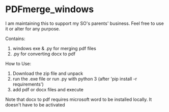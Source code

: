 # PDFmerge_windows

I am maintaining this to support my SO's parents' business. Feel free to use it or alter for any purpose.

Contains:
1. windows exe & .py for merging pdf files
2. .py for converting docx to pdf

How to Use:
1. Download the zip file and unpack
2. run the .exe file or run .py with python 3 (after 'pip install -r requirements')
3. add pdf or docx files and execute

Note that docx to pdf requires microsoft word to be installed locally. It doesn't have to be activated
